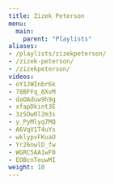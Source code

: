 ```yaml
---
title: Zizek Peterson
menu:
  main:
    parent: "Playlists"
aliases:
- /playlists/zizekpeterson/
- /zizek-peterson/
- /zizekpeterson/
videos:
- oY1JWInbr6k
- 78BFFq_8XvM
- daOAduw9h9g
- xfapDkint3E
- 3zSOw0l2m3s
- y_PyMlyq7MQ
- A6VqV1T4uYs
- wklypvFKuaU
- Yr26nwlD_fw
- WGRC5AA1wF0
- EOBcnTeuwMI
weight: 10
---
```

